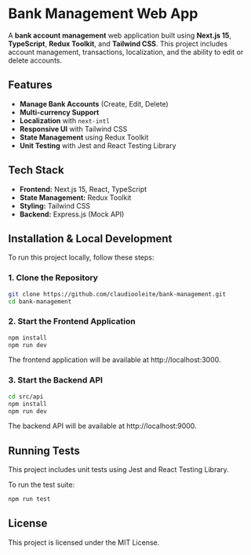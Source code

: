 # Bank Management Web App

A **bank account management** web application built using **Next.js 15**, **TypeScript**, **Redux Toolkit**, and **Tailwind CSS**. This project includes account management, transactions, localization, and the ability to edit or delete accounts.

## Features

- **Manage Bank Accounts** (Create, Edit, Delete)
- **Multi-currency Support**
- **Localization** with `next-intl`
- **Responsive UI** with Tailwind CSS
- **State Management** using Redux Toolkit
- **Unit Testing** with Jest and React Testing Library

## Tech Stack

- **Frontend:** Next.js 15, React, TypeScript
- **State Management:** Redux Toolkit
- **Styling:** Tailwind CSS
- **Backend:** Express.js (Mock API)

## Installation & Local Development

To run this project locally, follow these steps:

### 1. Clone the Repository
```bash
git clone https://github.com/claudiooleite/bank-management.git
cd bank-management
```

### 2. Start the Frontend Application
```bash
npm install
npm run dev
```
The frontend application will be available at http://localhost:3000.

### 3. Start the Backend API
```bash
cd src/api
npm install
npm run dev
```
The backend API will be available at http://localhost:9000.

## Running Tests
This project includes unit tests using Jest and React Testing Library.

To run the test suite:
```bash
npm run test
```

## License
This project is licensed under the MIT License.